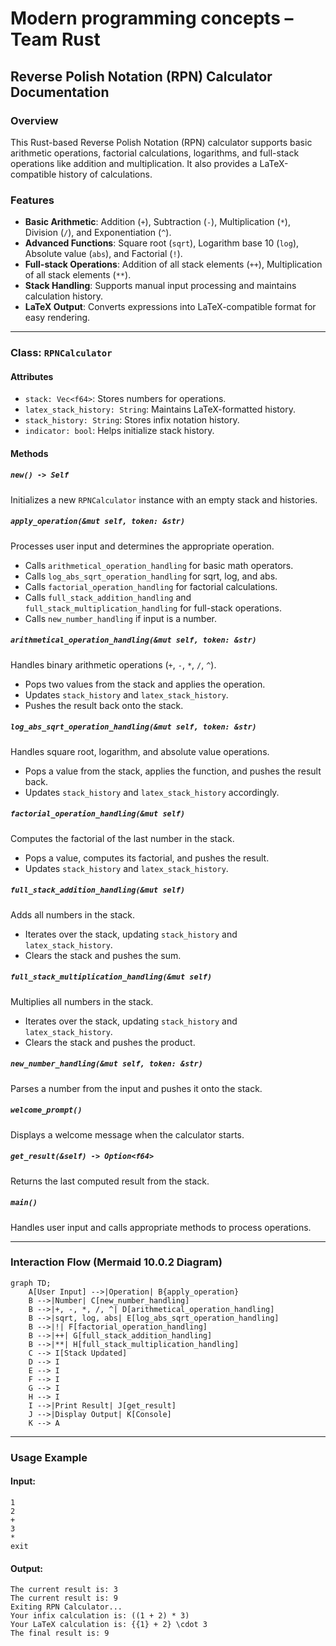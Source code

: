 # Modern programming concepts – Team Rust

## Reverse Polish Notation (RPN) Calculator Documentation

### Overview
This Rust-based Reverse Polish Notation (RPN) calculator supports basic arithmetic operations, factorial calculations, logarithms, and full-stack operations like addition and multiplication. It also provides a LaTeX-compatible history of calculations.

### Features
- **Basic Arithmetic**: Addition (`+`), Subtraction (`-`), Multiplication (`*`), Division (`/`), and Exponentiation (`^`).
- **Advanced Functions**: Square root (`sqrt`), Logarithm base 10 (`log`), Absolute value (`abs`), and Factorial (`!`).
- **Full-stack Operations**: Addition of all stack elements (`++`), Multiplication of all stack elements (`**`).
- **Stack Handling**: Supports manual input processing and maintains calculation history.
- **LaTeX Output**: Converts expressions into LaTeX-compatible format for easy rendering.

---

### Class: `RPNCalculator`

#### Attributes
- `stack: Vec<f64>`: Stores numbers for operations.
- `latex_stack_history: String`: Maintains LaTeX-formatted history.
- `stack_history: String`: Stores infix notation history.
- `indicator: bool`: Helps initialize stack history.

#### Methods

##### `new() -> Self`
Initializes a new `RPNCalculator` instance with an empty stack and histories.

##### `apply_operation(&mut self, token: &str)`
Processes user input and determines the appropriate operation.
- Calls `arithmetical_operation_handling` for basic math operators.
- Calls `log_abs_sqrt_operation_handling` for sqrt, log, and abs.
- Calls `factorial_operation_handling` for factorial calculations.
- Calls `full_stack_addition_handling` and `full_stack_multiplication_handling` for full-stack operations.
- Calls `new_number_handling` if input is a number.

##### `arithmetical_operation_handling(&mut self, token: &str)`
Handles binary arithmetic operations (`+`, `-`, `*`, `/`, `^`).
- Pops two values from the stack and applies the operation.
- Updates `stack_history` and `latex_stack_history`.
- Pushes the result back onto the stack.

##### `log_abs_sqrt_operation_handling(&mut self, token: &str)`
Handles square root, logarithm, and absolute value operations.
- Pops a value from the stack, applies the function, and pushes the result back.
- Updates `stack_history` and `latex_stack_history` accordingly.

##### `factorial_operation_handling(&mut self)`
Computes the factorial of the last number in the stack.
- Pops a value, computes its factorial, and pushes the result.
- Updates `stack_history` and `latex_stack_history`.

##### `full_stack_addition_handling(&mut self)`
Adds all numbers in the stack.
- Iterates over the stack, updating `stack_history` and `latex_stack_history`.
- Clears the stack and pushes the sum.

##### `full_stack_multiplication_handling(&mut self)`
Multiplies all numbers in the stack.
- Iterates over the stack, updating `stack_history` and `latex_stack_history`.
- Clears the stack and pushes the product.

##### `new_number_handling(&mut self, token: &str)`
Parses a number from the input and pushes it onto the stack.

##### `welcome_prompt()`
Displays a welcome message when the calculator starts.

##### `get_result(&self) -> Option<f64>`
Returns the last computed result from the stack.

##### `main()`
Handles user input and calls appropriate methods to process operations.

---

### Interaction Flow (Mermaid 10.0.2 Diagram)

```mermaid
graph TD;
    A[User Input] -->|Operation| B{apply_operation}
    B -->|Number| C[new_number_handling]
    B -->|+, -, *, /, ^| D[arithmetical_operation_handling]
    B -->|sqrt, log, abs| E[log_abs_sqrt_operation_handling]
    B -->|!| F[factorial_operation_handling]
    B -->|++| G[full_stack_addition_handling]
    B -->|**| H[full_stack_multiplication_handling]
    C --> I[Stack Updated]
    D --> I
    E --> I
    F --> I
    G --> I
    H --> I
    I -->|Print Result| J[get_result]
    J -->|Display Output| K[Console]
    K --> A
```

---

### Usage Example
#### Input:
```
1
2
+
3
*
exit
```
#### Output:
```
The current result is: 3
The current result is: 9
Exiting RPN Calculator...
Your infix calculation is: ((1 + 2) * 3)
Your LaTeX calculation is: {{1} + 2} \cdot 3
The final result is: 9
```

